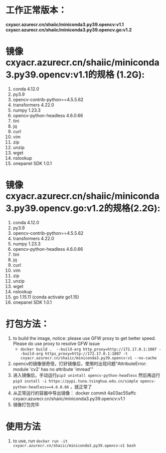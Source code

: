 # 工作正常版本：
**cxyacr.azurecr.cn/shaiic/miniconda3.py39.opencv:v1.1**
**cxyacr.azurecr.cn/shaiic/miniconda3.py39.opencv.go:v1.2**
# 镜像cxyacr.azurecr.cn/shaiic/miniconda3.py39.opencv:v1.1的规格 (1.2G):
1. conda 4.12.0
2. py3.9
4. opencv-contrib-python==4.5.5.62
5. transformers 4.22.0
6. numpy 1.23.3
7. opencv-python-headless 4.6.0.66
8. tini
9. jq
10. curl
11. vim
12. zip
13. unzip
14. wget
15. nslookup
16. onepanel SDK 1.0.1
# 镜像cxyacr.azurecr.cn/shaiic/miniconda3.py39.opencv.go:v1.2的规格(2.2G):
1. conda 4.12.0
2. py3.9
4. opencv-contrib-python==4.5.5.62
5. transformers 4.22.0
6. numpy 1.23.3
7. opencv-python-headless 4.6.0.66
8. tini
9. jq
10. curl
11. vim
12. zip
13. unzip
14. wget
15. nslookup
16. go 1.15.11 (conda activate go1.15)
17. onepanel SDK 1.0.1
# 打包方法：
1. to build the image, notice: please use GFW proxy to get better speed. Please do use proxy to resolve GFW issue
	* `docker build .  --build-arg http_proxy=http://172.17.0.1:1087 --build-arg https_proxy=http://172.17.0.1:1087 -t cxyacr.azurecr.cn/shaiic/miniconda3.py39.opencv:v1 --no-cache`
1. opencv的镜像很奇怪，打好镜像后，使用时出现问题“AttributeError: module 'cv2' has no attribute 'imread'”
1. 进入镜像后，手动运行`pip3 unintall opencv-python-headless` 然后再运行 `pip3 install -i https://pypi.tuna.tsinghua.edu.cn/simple opencv-python-headless==4.6.0.66` ，就正常了
1. 从正常运行的容器中导出镜像： docker commit 4a03ac55affc cxyacr.azurecr.cn/shaiic/miniconda3.py39.opencv:v1.1
1. 镜像打包完毕
# 使用方法
1. to use, run `docker run -it cxyacr.azurecr.cn/shaiic/miniconda3.py39.opencv:v1 bash`
